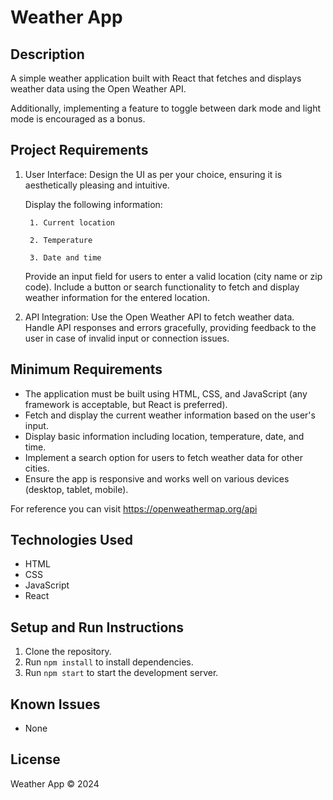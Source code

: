 # Weather App

## Description
A simple weather application built with React that fetches and displays weather data using the Open Weather API.

Additionally, implementing a feature to toggle between dark mode and light mode is encouraged as a bonus.

## Project Requirements
1. User Interface:
Design the UI as per your choice, ensuring it is aesthetically pleasing and intuitive.

    Display the following information:

        1. Current location

        2. Temperature

        3. Date and time

    Provide an input field for users to enter a valid location (city name or zip code).
    Include a button or search functionality to fetch and display weather information for the entered location.

2. API Integration:
Use the Open Weather API to fetch weather data.
Handle API responses and errors gracefully, providing feedback to the user in case of invalid input or connection issues.

## Minimum Requirements
- The application must be built using HTML, CSS, and JavaScript (any framework is acceptable, but React is preferred).
- Fetch and display the current weather information based on the user's input.
- Display basic information including location, temperature, date, and time.
- Implement a search option for users to fetch weather data for other cities.
- Ensure the app is responsive and works well on various devices (desktop, tablet, mobile).

For reference you can visit https://openweathermap.org/api


## Technologies Used
- HTML
- CSS
- JavaScript
- React

## Setup and Run Instructions
1. Clone the repository.
2. Run `npm install` to install dependencies.
3. Run `npm start` to start the development server.

## Known Issues
- None

## License
Weather App &copy; 2024